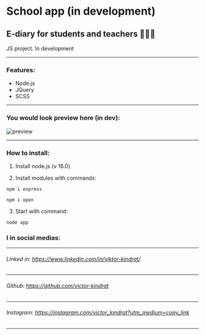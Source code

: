# School app (in development)
E-diary for students and teachers 👨🏻‍🎓
---

JS project. In development

---
### Features: 
- Node.js
- JQuery
- SCSS
---

### You would look preview here (in dev):
![preview](url "preview")

---
### How to install:

1. Install node.js (v 16.0)

2. Install modules with commands:

```
npm i express
```

```
npm i open
```

3. Start with command:

```
node app
```

    
### I in social medias:
---

###### Linked in: https://www.linkedin.com/in/viktor-kindrat/
---
###### Github: https://github.com/victor-kindrat
---
###### Instagram: https://instagram.com/victor_kindrat?utm_medium=copy_link
---
